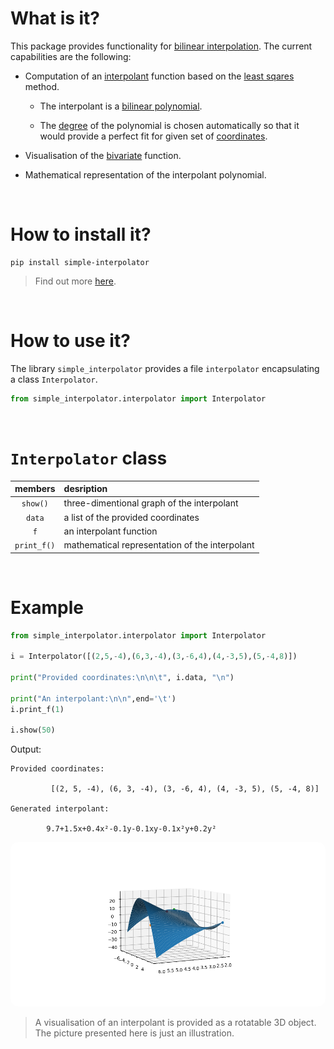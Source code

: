 # What is it?

This package provides functionality for [bilinear interpolation](https://en.wikipedia.org/wiki/Bilinear_interpolation).
The current capabilities are the following:

- Computation of an [interpolant](https://en.wikipedia.org/wiki/Interpolation) function based on the [least sqares](https://en.wikipedia.org/wiki/Least_squares) method.

  - The interpolant is a [bilinear polynomial](https://en.wikipedia.org/wiki/Multilinear_polynomial).

  - The [degree](https://en.wikipedia.org/wiki/Degree_of_a_polynomial) of the polynomial is chosen automatically so that it would provide a perfect fit for given set of [coordinates](https://en.wikipedia.org/wiki/Coordinate_system).

- Visualisation of the [bivariate](<https://en.wikipedia.org/wiki/Function_(mathematics)#Multivariate_function>) function.

- Mathematical representation of the interpolant polynomial.

<br>

# How to install it?

```shell
pip install simple-interpolator
```

> Find out more [here](https://pypi.org/project/simple-interpolator/).

<br>

# How to use it?

The library `simple_interpolator` provides a file `interpolator` encapsulating a class `Interpolator`.

```python
from simple_interpolator.interpolator import Interpolator
```

<br>

# `Interpolator` class

|   members   | desription                                     |
| :---------: | :--------------------------------------------- |
|  `show()`   | three-dimentional graph of the interpolant     |
|   `data`    | a list of the provided coordinates             |
|     `f`     | an interpolant function                        |
| `print_f()` | mathematical representation of the interpolant |

<br>

# Example

```python
from simple_interpolator.interpolator import Interpolator

i = Interpolator([(2,5,-4),(6,3,-4),(3,-6,4),(4,-3,5),(5,-4,8)])

print("Provided coordinates:\n\n\t", i.data, "\n")

print("An interpolant:\n\n",end='\t')
i.print_f(1)

i.show(50)

```

Output:

```shell
Provided coordinates:

         [(2, 5, -4), (6, 3, -4), (3, -6, 4), (4, -3, 5), (5, -4, 8)]

Generated interpolant:

        9.7+1.5x+0.4x²-0.1y-0.1xy-0.1x²y+0.2y²
```

<!-- ![an image of the interpolant](./assets/bilinear_interpolant.png) -->

<a href="url"><img src="./assets/bilinear_interpolant.png" style="border-radius:12px"></a>

> A visualisation of an interpolant is provided as a rotatable 3D object. The picture presented here is just an illustration.

